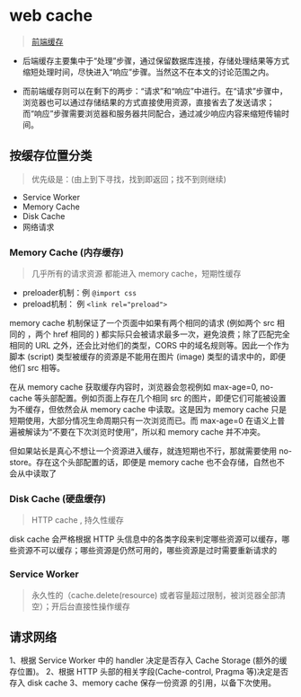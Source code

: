# web cache

> [前端缓存](https://zhuanlan.zhihu.com/p/44789005)

- 后端缓存主要集中于“处理”步骤，通过保留数据库连接，存储处理结果等方式缩短处理时间，尽快进入“响应”步骤。当然这不在本文的讨论范围之内。

- 而前端缓存则可以在剩下的两步：“请求”和“响应”中进行。在“请求”步骤中，浏览器也可以通过存储结果的方式直接使用资源，直接省去了发送请求；而“响应”步骤需要浏览器和服务器共同配合，通过减少响应内容来缩短传输时间。

## 按缓存位置分类

> 优先级是：(由上到下寻找，找到即返回；找不到则继续)

- Service Worker
- Memory Cache
- Disk Cache
- 网络请求

### Memory Cache (内存缓存)

> 几乎所有的请求资源 都能进入 memory cache，短期性缓存

- preloader机制：例 `@import css`
- preload机制： 例 `<link rel="preload">`

memory cache 机制保证了一个页面中如果有两个相同的请求 (例如两个 src 相同的 <img>，两个 href 相同的 <link>) 都实际只会被请求最多一次，避免浪费；除了匹配完全相同的 URL 之外，还会比对他们的类型，CORS 中的域名规则等。因此一个作为脚本 (script) 类型被缓存的资源是不能用在图片 (image) 类型的请求中的，即便他们 src 相等。

在从 memory cache 获取缓存内容时，浏览器会忽视例如 max-age=0, no-cache 等头部配置。例如页面上存在几个相同 src 的图片，即便它们可能被设置为不缓存，但依然会从 memory cache 中读取。这是因为 memory cache 只是短期使用，大部分情况生命周期只有一次浏览而已。而 max-age=0 在语义上普遍被解读为“不要在下次浏览时使用”，所以和 memory cache 并不冲突。

但如果站长是真心不想让一个资源进入缓存，就连短期也不行，那就需要使用 no-store。存在这个头部配置的话，即便是 memory cache 也不会存储，自然也不会从中读取了

### Disk Cache (硬盘缓存)

> HTTP cache , 持久性缓存

disk cache 会严格根据 HTTP 头信息中的各类字段来判定哪些资源可以缓存，哪些资源不可以缓存；哪些资源是仍然可用的，哪些资源是过时需要重新请求的

### Service Worker

> 永久性的（cache.delete(resource) 或者容量超过限制，被浏览器全部清空）；开后台直接性操作缓存

## 请求网络

1、根据 Service Worker 中的 handler 决定是否存入 Cache Storage (额外的缓存位置)。
2、根据 HTTP 头部的相关字段(Cache-control, Pragma 等)决定是否存入 disk cache
3、memory cache 保存一份资源 的引用，以备下次使用。

